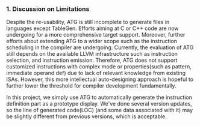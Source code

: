 ### 1. Discussion on Limitations

Despite the re-usability, ATG is still incomplete to
generate files in languages except TableGen. Efforts aiming at C or C++ code are now undergoing for
a more comprehensive target support. Moreover, further efforts about extending ATG to a wider scope such
as the instruction scheduling in the compiler are undergoing. Currently, the evaluation of ATG still depends
on the available LLVM infrastructure such as instruction selection, and instruction emission. Therefore, ATG does not support
customized instructions with complex mode or properties(such as pattern, immediate operand def) due to lack of relevant knowledge from existing
ISAs. However, this more intellectual auto-designing approach is hopeful to further lower the threshold for
compiler development fundamentally. 

In this project, we simply use ATG to automatically generate the instruction definition part 
as a prototype display. We've done several version updates, so the line of generated code(LOC) 
(and some data associated with it) may be slightly different from previous versions, which is acceptable. 
